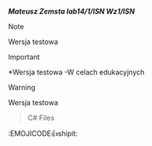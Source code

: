 ***Mateusz Zemsta lab14/1/ISN Wz1/ISN***

>[!NOTE]
>Wersja testowa

>[!IMPORTANT]
> *Wersja testowa
> -W celach edukacyjnych

>[!WARNING]
>Wersja testowa

>C# Files

:EMOJICODE:+1:shipit:
